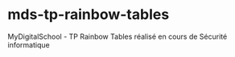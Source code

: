 # mds-tp-rainbow-tables
MyDigitalSchool - TP Rainbow Tables réalisé en cours de Sécurité informatique
